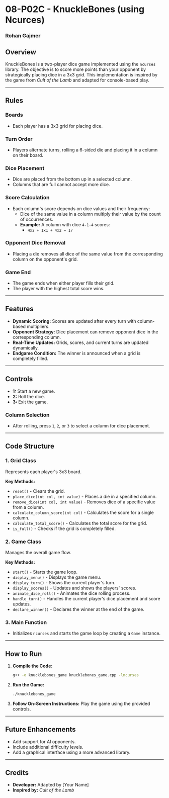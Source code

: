 # 08-P02C - KnuckleBones (using Ncurces)

### Rohan Gajmer

## Overview

KnuckleBones is a two-player dice game implemented using the `ncurses` library. The objective is to score more points than your opponent by strategically placing dice in a 3x3 grid. This implementation is inspired by the game from *Cult of the Lamb* and adapted for console-based play.

---

## Rules

### Boards
- Each player has a 3x3 grid for placing dice.

### Turn Order
- Players alternate turns, rolling a 6-sided die and placing it in a column on their board.

### Dice Placement
- Dice are placed from the bottom up in a selected column.
- Columns that are full cannot accept more dice.

### Score Calculation
- Each column's score depends on dice values and their frequency:
  - Dice of the same value in a column multiply their value by the count of occurrences.
  - **Example:** A column with dice `4-1-4` scores:
    - `4x2 + 1x1 + 4x2 = 17`
  
### Opponent Dice Removal
- Placing a die removes all dice of the same value from the corresponding column on the opponent's grid.

### Game End
- The game ends when either player fills their grid.
- The player with the highest total score wins.

---

## Features

- **Dynamic Scoring:** Scores are updated after every turn with column-based multipliers.
- **Opponent Strategy:** Dice placement can remove opponent dice in the corresponding column.
- **Real-Time Updates:** Grids, scores, and current turns are updated dynamically.
- **Endgame Condition:** The winner is announced when a grid is completely filled.

---

## Controls

- **1:** Start a new game.
- **2:** Roll the dice.
- **3:** Exit the game.

### Column Selection
- After rolling, press `1`, `2`, or `3` to select a column for dice placement.

---

## Code Structure

### 1. Grid Class
Represents each player's 3x3 board.

**Key Methods:**
- `reset()` - Clears the grid.
- `place_dice(int col, int value)` - Places a die in a specified column.
- `remove_dice(int col, int value)` - Removes dice of a specific value from a column.
- `calculate_column_score(int col)` - Calculates the score for a single column.
- `calculate_total_score()` - Calculates the total score for the grid.
- `is_full()` - Checks if the grid is completely filled.

### 2. Game Class
Manages the overall game flow.

**Key Methods:**
- `start()` - Starts the game loop.
- `display_menu()` - Displays the game menu.
- `display_turn()` - Shows the current player's turn.
- `display_scores()` - Updates and shows the players' scores.
- `animate_dice_roll()` - Animates the dice rolling process.
- `handle_turn()` - Handles the current player's dice placement and score updates.
- `declare_winner()` - Declares the winner at the end of the game.

### 3. Main Function
- Initializes `ncurses` and starts the game loop by creating a `Game` instance.

---

## How to Run

1. **Compile the Code:**
   ```bash
   g++ -o knucklebones_game knucklebones_game.cpp -lncurses
   ```

2. **Run the Game:**
   ```bash
   ./knucklebones_game
   ```

3. **Follow On-Screen Instructions:** Play the game using the provided controls.

---

## Future Enhancements

- Add support for AI opponents.
- Include additional difficulty levels.
- Add a graphical interface using a more advanced library.

---

## Credits

- **Developer:** Adapted by [Your Name]
- **Inspired by:** *Cult of the Lamb*
